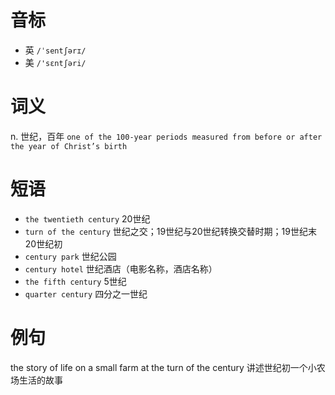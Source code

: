 # 音标

- 英 `/ˈsentʃərɪ/`
- 美 `/'sɛntʃəri/`

# 词义

n. 世纪，百年
`one of the 100-year periods measured from before or after the year of Christ’s birth`

# 短语

- `the twentieth century` 20世纪
- `turn of the century` 世纪之交；19世纪与20世纪转换交替时期；19世纪末20世纪初
- `century park` 世纪公园
- `century hotel` 世纪酒店（电影名称，酒店名称）
- `the fifth century` 5世纪
- `quarter century` 四分之一世纪

# 例句

the story of life on a small farm at the turn of the century
讲述世纪初一个小农场生活的故事


